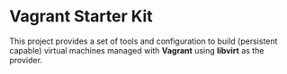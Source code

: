 # Vagrant Starter Kit

This project provides a set of tools and configuration to build (persistent capable) virtual machines managed with **Vagrant** using **libvirt** as the provider.
